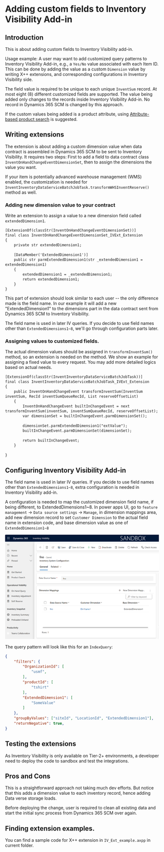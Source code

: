 # Adding custom fields to Inventory Visibility Add-in 

## Introduction

This is about adding custom fields to Inventory Visibility add-in. 

Usage example: A user may want to add customized query patterns to Inventory Visibility Add-in, e.g., a `Yes/No` value associated with each Item ID. This can be done by adding the value as a custom `Dimension` value by writing X++ extensions, and corresponding configurations in Inventory Visibility side.

The field value is required to be unique to each unique `InventSum` record. At most eight (8) different customized fields are supported. The value being added only changes to the records inside Inventory Visibility Add-in. No record in Dynamics 365 SCM is changed by this approach. 

If the custom values being added is a product attribute, using [Attribute-based product search](https://learn.microsoft.com/en-us/dynamics365/supply-chain/inventory/inventory-visibility-api#product-search-query) is suggested.

## Writing extensions

The extension is about adding a custom dimension value when data contract is assembled in Dynamics 365 SCM to be sent to Inventory Visibility. It requires two steps: First to add a field to data contract class `InventOnHandChangeEventDimensionSet`, then to assign the dimensions the value you want. 


If your item is potentially advanced warehouse management (WMS) enabled, the customization is needed for `InventInventoryDataServiceBatchJobTask.transformWHSInventReserve()` method as well. 

### Adding new dimension value to your contract 

Write an extension to assign a value to a new dimension field called `extendedDimension1`. 

```
[ExtensionOf(classStr(InventOnHandChangeEventDimensionSet))]
final class InventOnHandChangeEventDimensionSet_IVExt_Extension
{
    private str extendedDimension1;

    [DataMember('ExtendedDimension1')]
    public str parmExtendedDimension1(str _extendedDimension1 = extendedDimension1)
    {
        extendedDimension1 = _extendedDimension1;
        return extendedDimension1;
    }
}
```

This part of extension should look similar to each user -- the only difference made is the field name. In our example it will add a new "ExtendedDimension1" to the dimensions part in the data contract sent from Dynamics 365 SCM to Inventory Visibility. 

The field name is used in later IV queries. If you decide to use field names other than `ExtendedDimensions1~8`, we'll go through configuration parts later. 

### Assigning values to customized fields.  

The actual dimension values should be assigned in `transformInventSum()` method, so an extension is needed on the method. We show an example for assigning a fixed value to every request. You may add more detailed logics based on actual needs. 

```
[ExtensionOf(classStr(InventInventoryDataServiceBatchJobTask))]
final class InventInventoryDataServiceBatchJobTask_IVExt_Extension
{
    public InventOnHandChangeEvent transformInventSum(InventSum inventSum, RecId inventSumQueueRecId, List reserveOffsetList)
    {
        InventOnHandChangeEvent builtInChangeEvent = next transformInventSum(inventSum, inventSumQueueRecId, reserveOffsetList);
        var dimensionSet = builtInChangeEvent.parmDimensionSet();

        dimensionSet.parmExtendedDimension1("extValue");
        builtInChangeEvent.parmDimensionSet(dimensionSet);

        return builtInChangeEvent;
    }

}
```

## Configuring Inventory Visibility Add-in

The field name is used in later IV queries. If you decide to use field names other than `ExtendedDimensions1~8`, extra configuration is needed in Inventory Visibility add-in. 

A configuration is needed to map the customized dimension field name, if being different, to ExtendedDimensions1~8. In power apps UI, go to `feature management` -> `Data source settings` -> `Manage`, in dimension mappings area, add new dimension record to set `Customer Dimension` to the actual field name in extension code, and base dimension value as one of `ExtendedDimension1~8`

![Example change](image.png)

The query pattern will look like this for an `IndexQuery`: 

```JSON
{
    "filters": {
        "OrganizationId": [
            "usmf",
        ],
        "productId": [
            "tshirt"
        ],
        "ExtendedDimension1": [
            "SomeValue"
        ]
    },
    "groupByValues": ["siteId", "LocationId", "ExtendedDimension1"],
    "returnNegative": true,
}

```

## Testing the extensions

As Inventory Visibility is only available on Tier-2+ environments, a developer need to deploy the code to sandbox and test the integrations. 

## Pros and Cons

This is a straightforward approach not taking much dev efforts. But notice that this adds a dimension value to each inventory record, hence adding Data verse storage loads. 

Before deploying the change, user is required to clean all existing data and start the initial sync process from Dynamics 365 SCM over again. 

## Finding extension examples. 

You can find a sample code for X++ extension in `IV_Ext_example.axpp` in current folder. 

